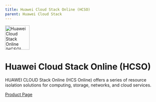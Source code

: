 ```yaml
---
title: Huawei Cloud Stack Online (HCSO)
parent: Huawei Cloud Stack
---
```


<img src="https://res-static.hc-cdn.cn/cloudbu-site/public/new-product-icon/HuaweiCloudStack/huaweicloudstack.png" width="80" height="80" alt="Huawei Cloud Stack Online (HCSO)">

# Huawei Cloud Stack Online (HCSO)

HUAWEI CLOUD Stack Online (HCS Online) offers a series of resource isolation solutions for computing, storage, networks, and cloud services.

[Product Page](https://www.huaweicloud.com/intl/en-us/solution/HCSOnline/)

